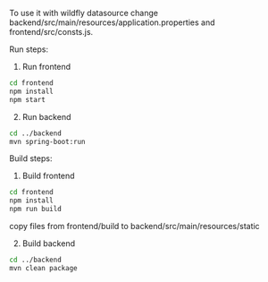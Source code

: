 To use it with wildfly datasource change backend/src/main/resources/application.properties and frontend/src/consts.js.

Run steps:
1. Run frontend
```bash
cd frontend
npm install
npm start
```

2. Run backend
```bash
cd ../backend
mvn spring-boot:run
```


Build steps:
1. Build frontend
```bash
cd frontend
npm install
npm run build
```
copy files from frontend/build to backend/src/main/resources/static

2. Build backend
```bash
cd ../backend
mvn clean package
```



 
